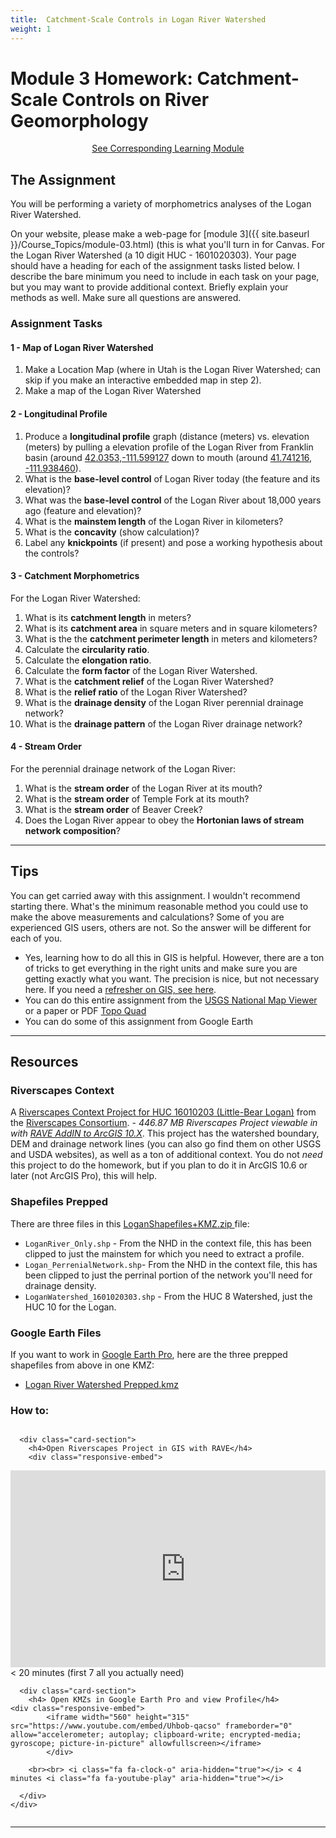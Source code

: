 ```yaml
---
title: 	Catchment-Scale Controls in Logan River Watershed
weight: 1
---
```

# Module 3 Homework: Catchment-Scale Controls on River Geomorphology


<div align="center">
<a class="button secondary" href="{{ site.baseurl }}/Course_Topics/module-03.html"><i class="fa fa-reply" aria-hidden="true"></i> See Corresponding Learning Module <i class="fa fa-leanpub" aria-hidden="true"></i></a></div>

## The Assignment

You will be performing a variety of morphometrics analyses of the Logan River Watershed.

On your website, please make a web-page for [module 3]({{ site.baseurl }}/Course_Topics/module-03.html) (this is what you'll turn in for Canvas. For the Logan River Watershed (a 10 digit HUC - 1601020303). Your page should have a heading for each of the assignment tasks listed below. I describe the bare minimum you need to include in each task on your page, but you may want to provide additional context. Briefly explain your methods as well. Make sure all questions are answered.

### Assignment Tasks

#### 1 - Map of Logan River Watershed 
1. Make a Location Map (where in Utah is the Logan River Watershed; can skip if you make an interactive embedded map in step 2).
2. Make a map of the Logan River Watershed

#### 2 - Longitudinal Profile
1. Produce a **longitudinal profile** graph (distance (meters) vs. elevation (meters)  by pulling a elevation profile of the Logan River from Franklin basin (around  [42.0353,-111.599127](https://goo.gl/maps/qHmhTkBy8H4w7BdK7) down to mouth (around [41.741216, -111.938460](https://goo.gl/maps/vKCdUaMe1im98wTL8)). 
2. What is the **base-level control** of Logan River today (the feature and its elevation)?
3. What was the **base-level control** of the Logan River about 18,000 years ago (feature and elevation)? 
4. What is the **mainstem length** of the  Logan River in kilometers?
5. What is the **concavity** (show calculation)?
6. Label any **knickpoints** (if present) and pose a working hypothesis about the controls?

#### 3 - Catchment Morphometrics

For the Logan River Watershed:
1. What is its **catchment length** in meters? 
2. What is its **catchment area** in square meters and in square kilometers?
3. What is the the **catchment perimeter length** in meters and kilometers?
4. Calculate the **circularity ratio**.
5. Calculate the **elongation ratio**.
6. Calculate the **form factor** of the Logan River Watershed.
7. What is the **catchment relief** of the Logan River Watershed?
8.  What is the **relief ratio** of the Logan River Watershed? 
9.  What is the  **drainage density** of the Logan River perennial drainage network?
10.  What is the **drainage pattern** of the Logan River drainage network?

#### 4 - Stream Order
For the perennial drainage network of the Logan River:
1. What is the **stream order** of the Logan River at its mouth?
2. What is the **stream order** of Temple Fork at its mouth?
3. What is the **stream order** of Beaver Creek?
4. Does the Logan River appear to obey the **Hortonian laws of stream network composition**?

----------
## Tips
You can get carried away with this assignment. I wouldn't recommend starting there. What's the minimum reasonable method you could use to make the above measurements and calculations? Some of you are experienced GIS users, others are not. So the answer will be different for each of you.
- Yes, learning how to do all this in GIS is helpful. However, there are a ton of tricks to get everything in the right units and make sure you are getting exactly what you want. The precision is nice, but not necessary here. If you need a [refresher on GIS, see here](http://gis.joewheaton.org/topics/introgis). 
- You can do this entire assignment from the [USGS National Map Viewer](https://viewer.nationalmap.gov/advanced-viewer/) or a paper or PDF [Topo Quad](https://www.sciencebase.gov/catalog/item/5e3bc574e4b0edb47bdf09b6)
- You can do some of this assignment from Google Earth

------------------------
## Resources

### Riverscapes Context 

A [Riverscapes Context Project for HUC 16010203 (Little-Bear Logan)](https://data.riverscapes.xyz/#/PUBLIC_DATA/96c4925e-262f-4726-a6b9-0a57c52639d3) from the [Riverscapes Consortium](http://riverscapes.xyz). - *<i class="fa fa-file-archive-o" aria-hidden="true"></i> 446.87 MB Riverscapes Project viewable in with [RAVE AddIN to ArcGIS 10.X](http://rave.riverscapes.xyz)*. This project has the watershed boundary, DEM and drainage network lines (you can also go find them on other USGS and USDA websites), as well as a ton of additional context. You do not *need* this project to do the homework, but if you plan to do it in ArcGIS 10.6 or later (not ArcGIS Pro), this will help.

### 

### Shapefiles Prepped
There are three files in this [LoganShapefiles+KMZ.zip ](https://usu.instructure.com/files/79946836/download?download_frd=1) <i class="fa fa-file-archive-o" aria-hidden="true"></i> file:
- `LoganRiver_Only.shp` - From the NHD in the context file, this has been clipped to just the mainstem for which you need to extract a profile.
- `Logan_PerrenialNetwork.shp`-  From the NHD in the context file, this has been clipped to just the perrinal portion of the network you'll need for drainage density.
- `LoganWatershed_1601020303.shp` -  From the HUC 8 Watershed, just the HUC 10 for the Logan.

### Google Earth Files
If you want to work in [Google Earth Pro](https://www.google.com/earth/versions/download-thank-you/?usagestats=1), here are the three prepped shapefiles from above in one KMZ:
- [Logan River Watershed Prepped.kmz](https://usu.instructure.com/files/79946820/download?download_frd=1)

### How to:
<div class="row small-up-2 medium-up-2">


  <div class="column">
    <div class="card">


      <div class="card-section">
        <h4>Open Riverscapes Project in GIS with RAVE</h4>
        <div class="responsive-embed"> 

<iframe width="560" height="315" src="https://www.youtube.com/embed/QLboT-YJw-I" frameborder="0" allow="accelerometer; autoplay; clipboard-write; encrypted-media; gyroscope; picture-in-picture" allowfullscreen></iframe>
<br>


</div>
<i class="fa fa-clock-o" aria-hidden="true"></i> < 20 minutes (first 7 all you actually need) <i class="fa fa-youtube-play" aria-hidden="true"></i>
      </div>
    </div>
  </div>

  <div class="column">
    <div class="card">


      <div class="card-section">
        <h4> Open KMZs in Google Earth Pro and view Profile</h4>
    <div class="responsive-embed">
        	<iframe width="560" height="315" src="https://www.youtube.com/embed/Uhbob-qacso" frameborder="0" allow="accelerometer; autoplay; clipboard-write; encrypted-media; gyroscope; picture-in-picture" allowfullscreen></iframe>
        	</div>
        
        <br><br> <i class="fa fa-clock-o" aria-hidden="true"></i> < 4  minutes <i class="fa fa-youtube-play" aria-hidden="true"></i>
        
      </div>
    </div>

  </div>
</div>


------

